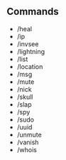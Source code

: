Commands
------------

* /heal
* /ip
* /invsee
* /lightning
* /list
* /location
* /msg
* /mute
* /nick
* /skull
* /slap
* /spy
* /sudo
* /uuid
* /unmute
* /vanish
* /whois